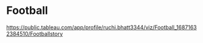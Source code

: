 # Football
https://public.tableau.com/app/profile/ruchi.bhatt3344/viz/Football_16871632384510/Footballstory
